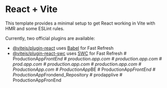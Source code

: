 # React + Vite

This template provides a minimal setup to get React working in Vite with HMR and some ESLint rules.

Currently, two official plugins are available:

- [@vitejs/plugin-react](https://github.com/vitejs/vite-plugin-react/blob/main/packages/plugin-react/README.md) uses [Babel](https://babeljs.io/) for Fast Refresh
- [@vitejs/plugin-react-swc](https://github.com/vitejs/vite-plugin-react-swc) uses [SWC](https://swc.rs/) for Fast Refresh
#   P r o d u c t i o n A p p _ F r o n t E n d  
 #   p r o d u c t i o n . a p p . c o m  
 #   p r o d u c t i o n . a p p . c o m  
 #   p r o d . a p p . c o m  
 #   p r o d u c t i o n . a p p . c o m  
 #   p r o d u c t i o n . a p p . c o m  
 #   P r o d u c t i o n A p p . c o m  
 #   P r o d u c t i o n A p p _ B E  
 #   P r o d u c t i o n A p p _ F r o n t E n d  
 #   P r o d u c t i o n A p p _ F r o n d e n d _ R e p o s i t o r y  
 #   p r o d a p p l i v e  
 #   P r o d u c t i o n A p p F r o n E n d  
 